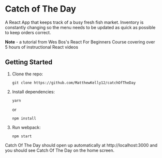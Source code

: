 # Catch of The Day
A React App that keeps track of a busy fresh fish market. Inventory is constantly changing so the menu needs to be updated as quick as possible to keep orders correct.

**Note** - a tutorial from Wes Bos's React For Beginners Course covering over 5 hours of instructional React videos

## Getting Started

1.  Clone the repo:

        git clone https://github.com/MatthewKelly12/catchOfTheDay

2.  Install dependencies:

        yarn

    or

        npm install

3.  Run webpack:

        npm start

Catch Of The Day should open up automatically at http://localhost:3000 and you should see Catch Of The Day on the home screen.